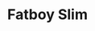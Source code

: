 ---
title: "Fatboy Slim"
summary: "Born in the UK as Quentin Leo Cook on 31 July 1963. Was married to radio DJ & television presenter Zoë Ball, thus son-in-law of British television personality . Cook adopted the new pseudonym Fatboy Slim in 1996. The Fatboy Slim album and Cook's second solo album Better Living Through Chemistry contained the Top 40 UK hit, \"Everybody Needs a 303\". Fatboy Slim's next work was the single \"The Rockafeller Skank\", released prior to the album You've Come a Long Way, Baby, both of which were released in 1998. \"Praise You\", also from this album, was Cook's first UK solo number one. Its music video, starring Spike Jonze, won numerous awards. In 2000, Fatboy Slim released his third studio album, Halfway Between the Gutter and the Stars, and featured two collaborations with Macy Gray and \"Weapon of Choice\", which also was made into an award-winning video starring Christopher Walken. In 2003, he produced Crazy Beat and Gene by Gene from the Blur album Think Tank, and in 2004, Palookaville was Cook's first studio album for four years. Fatboy Slim's greatest hits album Why Try Harder was released on 19 June 2006. It comprises eighteen tracks, including ten Top 40 singles, a couple of Number Ones and two exclusive new tracks – \"Champion Sound\" and \"That Old Pair of Jeans\"."
image: "fatboy-slim.jpg"
---